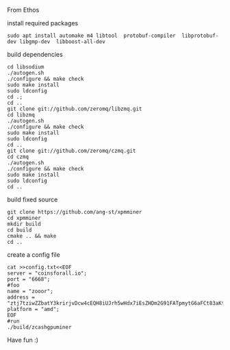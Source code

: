 

From Ethos

install required packages
```
sudo apt install automake m4 libtool  protobuf-compiler  libprotobuf-dev libgmp-dev  libboost-all-dev
```

build dependencies

```
cd libsodium
./autogen.sh
./configure && make check
sudo make install
sudo ldconfig
cd .;
cd ..
git clone git://github.com/zeromq/libzmq.git
cd libzmq
./autogen.sh
./configure && make check
sudo make install
sudo ldconfig
cd ..
git clone git://github.com/zeromq/czmq.git
cd czmq
./autogen.sh
./configure && make check
sudo make install
sudo ldconfig
cd ..
```

build fixed source


```
git clone https://github.com/ang-st/xpmminer
cd xpmminer
mkdir build
cd build 
cmake .. && make
cd ..
```


create a config file

```
cat >>config.txt<<EOF
server = "coinsforall.io";
port = "6668";
#foo
name = "zooor";
address = "ztj7tziwZZbatY3krirjvDcw4cEQH8iUJrh5wHdx7iEsZHDm2G91FATpmytG6aFCt83aKtFtS4MeMCN9FUKytbNYo2aJShp";
platform = "amd";
EOF
#run
./build/zcashgpuminer
```


Have fun :)





